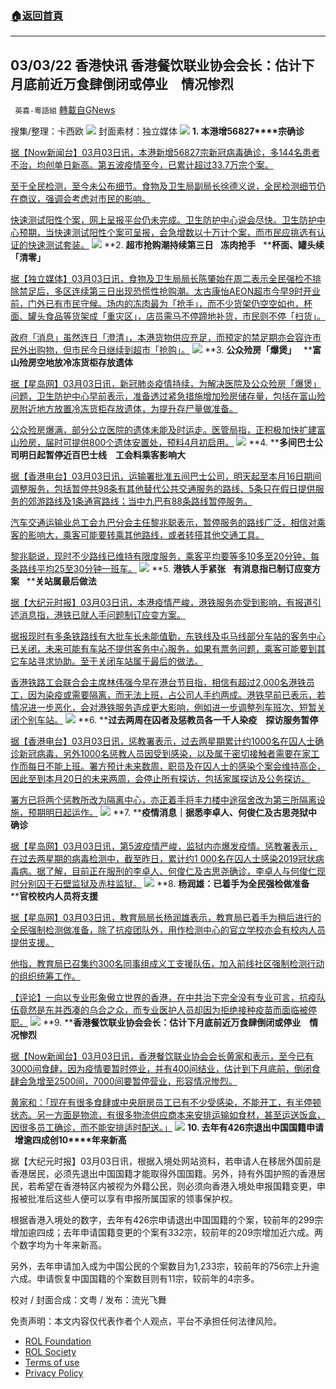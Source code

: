 ###  [:house:返回首頁](https://github.com/ourhimalayas/txt)
---


## 03/03/22 香港快讯 香港餐饮联业协会会长：估计下月底前近万食肆倒闭或停业　情况惨烈
` 英喜-粵語組` [轉載自GNews](https://gnews.org/zh-hans/2100333/)

搜集/整理：卡西欧
![](https://assets.gnews.org/wp-content/uploads/2022/03/0300fenmian.jpg)
封面素材：独立媒体
![](https://assets.gnews.org/wp-content/uploads/2022/03/2022-03-03-1.png)
**1. ****本港增****56827****宗确诊**

[据【Now新闻台】03月03日讯，本港新增56827宗新冠病毒确诊，多144名患者不治，均创单日新高。第五波疫情至今，已累计超过33.7万宗个案。](https://news.now.com/home/local/player?newsId=468389)

[至于全民检测，至今未公布细节。食物及卫生局副局长徐德义说，全民检测细节仍在商议，强调会考虑对市民的影响。](https://news.now.com/home/local/player?newsId=468389)

[快速测试阳性个案，网上呈报平台仍未完成。卫生防护中心说会尽快。卫生防护中心预期，当快速测试阳性个案可呈报，会急增数以十万计个案，而市民应挑选有认证的快速测试套装。](https://news.now.com/home/local/player?newsId=468389)
![](https://assets.gnews.org/wp-content/uploads/2022/03/2022-03-03-2.png)
**2. ****超市抢购潮持续第三日****   ****冻肉抢手****   ****杯面、罐头续「清零」**

[据【独立媒体】03月03日讯，食物及卫生局局长陈肇始在周二表示全民强检不排除禁足后，多区连续第三日出现恐慌性抢购潮。太古康怡AEON超市今早9时开业前，门外已有市民守候。场内的冻肉最为「抢手」，而不少货架仍空空如也，杯面、罐头食品等货架成「重灾区」，店员需马不停蹄地补货，市民则不停「扫货」。](https://www.inmediahk.net/node/政經/超市搶購潮持續第三日-凍肉搶手-杯麵、罐頭續「清零」)

[政府「消息」虽然连日「澄清」，本港货物供应充足，而预定的禁足期亦会容许市民外出购物，但市民今日继续到超市「抢购」。](https://www.inmediahk.net/node/政經/超市搶購潮持續第三日-凍肉搶手-杯麵、罐頭續「清零」)
![](https://assets.gnews.org/wp-content/uploads/2022/03/2022-03-03-3.png)
**3. ****公众殓房「爆煲」****   ****富山殓房空地放冷冻货柜存放遗体**

[据【星岛网】03月03日讯，新冠肺炎疫情持续，为解决医院及公众殓房「爆煲」问题，卫生防护中心早前表示，准备透过紧急措施增加殓房储存量，包括在富山殓房附近地方放置冷冻货柜存放遗体，为提升存尸量做准备。](https://std.stheadline.com/realtime/article/1814679/即時-港聞-疫情消息-公眾殮房-爆煲-富山殮房空地放冷凍貨櫃存放遺體)

[公众殓房爆满，部分公立医院的遗体未能及时运走。医管局指，正积极加快扩建富山殓房，届时可提供800个遗体安置处，预料4月初启用。](https://std.stheadline.com/realtime/article/1814679/即時-港聞-疫情消息-公眾殮房-爆煲-富山殮房空地放冷凍貨櫃存放遺體)
![](https://assets.gnews.org/wp-content/uploads/2022/03/2022-03-03-4.png)
**4. ****多间巴士公司明日起暂停近百巴士线　工会料乘客影响大**

[据【香港电台】03月03日讯，运输署批准五间巴士公司，明天起至本月16日期间调整服务，包括暂停共98条有其他替代公共交通服务的路线、5条只在假日提供服务的郊游路线及1条通宵路线；当中九巴有88条路线暂停服务。](https://news.rthk.hk/rthk/ch/component/k2/1636921-20220303.htm)

[汽车交通运输业总工会九巴分会主任黎兆聪表示，暂停服务的路线广泛，相信对乘客的影响大，乘客可能要转乘其他路线，或者转搭其他交通工具。](https://news.rthk.hk/rthk/ch/component/k2/1636921-20220303.htm)

[黎兆聪说，现时不少路线已维持有限度服务，乘客平均要等多10多至20分钟，每条路线平均25至30分钟一班车。](https://news.rthk.hk/rthk/ch/component/k2/1636921-20220303.htm)
![](https://assets.gnews.org/wp-content/uploads/2022/03/2022-03-03-5.png)
**5. ****港铁人手紧张****   ****有消息指已制订应变方案****   ****关站属最后做法**

[据【大纪元时报】03月03日讯，本港疫情严峻，港铁服务亦受到影响，有报道引述消息指，港铁已就人手问题制订应变方案。](https://hk.epochtimes.com/news/2022-03-03/37110765)

[据报现时有多条铁路线有大批车长未能值勤，东铁线及屯马线部分车站的客务中心已关闭，未来可能有车站不提供客务中心服务，如果有票务问题，乘客可能要到其它车站寻求协助。至于关闭车站属于最后的做法。](https://hk.epochtimes.com/news/2022-03-03/37110765)

[香港铁路工会联合会主席林伟强今早在港台节目指，相信有超过2,000名港铁员工，因为染疫或需要隔离，而无法上班，占公司人手约两成。港铁早前已表示，若情况进一步恶化，会对港铁服务造成更大影响，例如进一步调整列车班次、短暂关闭个别车站。](https://hk.epochtimes.com/news/2022-03-03/37110765)
![](https://assets.gnews.org/wp-content/uploads/2022/03/2022-03-03-6.png)
**6. ****过去两周在囚者及惩教员各一千人染疫　探访服务暂停**

[据【香港电台】03月03日讯，惩教署表示，过去两星期累计约1000名在囚人士确诊新冠病毒，另外1000名惩教人员因受到感染，以及属于密切接触者需要在家工作而每日不能上班。署方预计未来数周，职员及在囚人士的感染个案会维持高企，因此至到本月20日的未来两周，会停止所有探访，包括家属探访及公务探访。](https://news.rthk.hk/rthk/ch/component/k2/1636954-20220303.htm)

[署方已将两个惩教所改为隔离中心，亦正着手将丰力楼中途宿舍改为第三所隔离设施，预期明日起运作。](https://news.rthk.hk/rthk/ch/component/k2/1636954-20220303.htm)
![](https://assets.gnews.org/wp-content/uploads/2022/03/2022-03-03-7.png)
**7. ****疫情消息｜据悉李卓人、何俊仁及古思尧狱中确诊**

[据【星岛网】03月03日讯，第5波疫情严峻，监狱内亦爆发疫情。惩教署表示，在过去两星期的病毒检测中，截至昨日，累计约1 000名在囚人士感染2019冠状病毒病。据了解，目前正在服刑的李卓人、何俊仁及古思尧确诊，李卓人与何俊仁现时分别囚于石壁监狱及赤柱监狱。](https://std.stheadline.com/realtime/article/1814678/即時-港聞-疫情消息-據悉李卓人-何俊仁及古思堯獄中確診)
![](https://assets.gnews.org/wp-content/uploads/2022/03/Screen-Shot-2022-03-03-at-9.20.35-AM.png)
**8. ****杨润雄：已着手为全民强检做准备****   ****官校校内人员将支援**

[据【星岛网】03月03日讯，教育局局长杨润雄表示，教育局已着手为稍后进行的全民强制检测做准备，除了抗疫团队外，用作检测中心的官立学校亦会有校内人员提供支援。](https://std.stheadline.com/realtime/article/1814673/即時-港聞-疫情消息-楊潤雄-已着手為全民強檢做準備-官校校內人員將支援)

[他指，教育局已召集约300名同事组成义工支援队伍，加入前线社区强制检测行动的组织统筹工作。](https://std.stheadline.com/realtime/article/1814673/即時-港聞-疫情消息-楊潤雄-已着手為全民強檢做準備-官校校內人員將支援)

[【评论】一向以专业形象傲立世界的香港，在中共治下完全没有专业可言，抗疫队伍竟然是东并西凑的乌合之众，而专业医护人员却因为拒绝接种疫苗而面临被停职。](https://std.stheadline.com/realtime/article/1814673/即時-港聞-疫情消息-楊潤雄-已着手為全民強檢做準備-官校校內人員將支援)
![](https://assets.gnews.org/wp-content/uploads/2022/03/Screen-Shot-2022-03-03-at-9.20.43-AM.png)
**9. ****香港餐饮联业协会会长：估计下月底前近万食肆倒闭或停业　情况惨烈**

[据【Now新闻台】03月03日讯，香港餐饮联业协会会长黄家和表示，至今已有3000间食肆，因为疫情要暂时停业，并有400间结业，估计到下月底前，倒闭食肆会急增至2500间，7000间要暂停营业，形容情况惨烈。](https://news.now.com/home/local/player?newsId=468346)

[黄家和：「现在有很多食肆或中央厨房员工已有不少受感染，不能开工，有半停顿状态。另一方面是物流，有很多物流供应商本来安排运输如食材，甚至运送饭盒，因很多员工确诊，而不能安排适时配送。」](https://news.now.com/home/local/player?newsId=468346)
![](https://assets.gnews.org/wp-content/uploads/2022/03/Screen-Shot-2022-03-03-at-9.20.51-AM.png)
**10. ****去年有****426****宗退出中国国籍申请****   ****增逾四成创****10****年来新高**

据【大纪元时报】03月03日讯，根据入境处网站资料，若申请人在移居外国前是香港居民，必须先退出中国国籍才能取得外国国籍。另外，持有外国护照的香港居民，若希望在香港特区内被视为外籍公民，则必须向香港入境处申报国籍变更，申报被批准后这些人便可以享有申报所属国家的领事保护权。

根据香港入境处的数字，去年有426宗申请退出中国国籍的个案，较前年的299宗增加逾四成；去年申请国籍变更的个案有332宗，较前年的209宗增加近六成。两个数字均为十年来新高。

另外，去年申请加入成为中国公民的个案数目为1,233宗，较前年的756宗上升逾六成。申请恢复中国国籍的个案数目则有11宗，较前年的4宗多。

校对 / 封面合成：文粤 / 发布：流光飞舞

 

免责声明：本文内容仅代表作者个人观点，平台不承担任何法律风险。

- [ROL Foundation](https://rolfoundation.org/)
- [ROL Society](https://rolsociety.org/)
- [Terms of use](https://gnews.org/terms-of-use-3/)
- [Privacy Policy](https://gnews.org/privacy-policy/)
